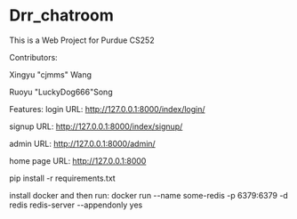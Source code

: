 # Drr_chatroom

This is a Web Project for Purdue CS252

Contributors:

Xingyu "cjmms" Wang

Ruoyu "LuckyDog666"Song


Features:
login   URL: http://127.0.0.1:8000/index/login/

signup  URL: http://127.0.0.1:8000/index/signup/

admin   URL: http://127.0.0.1:8000/admin/

home page URL: http://127.0.0.1:8000



pip install -r requirements.txt

install docker and then run:
docker run --name some-redis  -p 6379:6379  -d redis redis-server --appendonly yes
